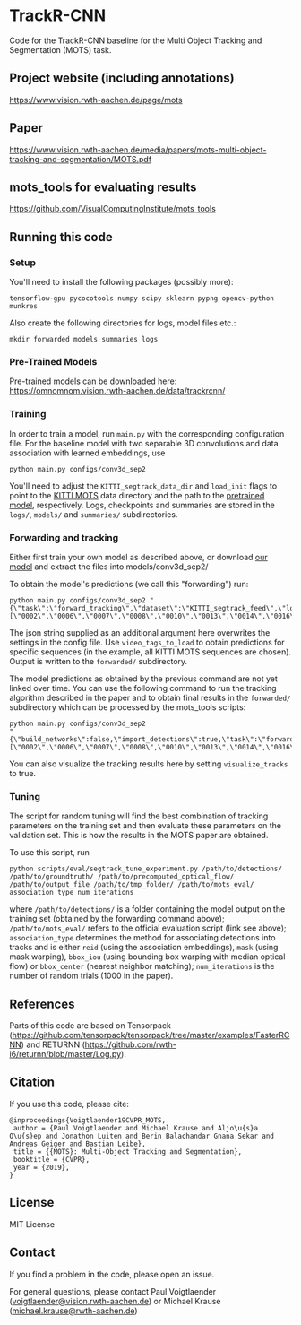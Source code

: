 # TrackR-CNN
Code for the TrackR-CNN baseline for the Multi Object Tracking and Segmentation (MOTS) task.

## Project website (including annotations)
https://www.vision.rwth-aachen.de/page/mots

## Paper
https://www.vision.rwth-aachen.de/media/papers/mots-multi-object-tracking-and-segmentation/MOTS.pdf

## mots_tools for evaluating results
https://github.com/VisualComputingInstitute/mots_tools

## Running this code
### Setup
You'll need to install the following packages (possibly more):
```
tensorflow-gpu pycocotools numpy scipy sklearn pypng opencv-python munkres
```
Also create the following directories for logs, model files etc.:
```
mkdir forwarded models summaries logs
```

### Pre-Trained Models
Pre-trained models can be downloaded here: https://omnomnom.vision.rwth-aachen.de/data/trackrcnn/

### Training
In order to train a model, run `main.py` with the corresponding configuration file. For the baseline model with two separable 3D convolutions and data association with learned embeddings, use
```
python main.py configs/conv3d_sep2
```
You'll need to adjust the `KITTI_segtrack_data_dir` and `load_init` flags to point to the [KITTI MOTS](https://www.vision.rwth-aachen.de/page/mots) data directory and the path to the [pretrained model](https://omnomnom.vision.rwth-aachen.de/data/trackrcnn/trackrcnn_init.zip), respectively. Logs, checkpoints and summaries are stored in the `logs/`, `models/` and `summaries/` subdirectories.

### Forwarding and tracking
Either first train your own model as described above, or download [our model](https://omnomnom.vision.rwth-aachen.de/data/trackrcnn/conv3d_sep2-00000005.zip) and extract the files into models/conv3d_sep2/

To obtain the model's predictions (we call this "forwarding") run:
```
python main.py configs/conv3d_sep2 "{\"task\":\"forward_tracking\",\"dataset\":\"KITTI_segtrack_feed\",\"load_epoch_no\":5,\"batch_size\":5,\"export_detections\":true,\"do_tracking\":false,\"video_tags_to_load\":[\"0002\",\"0006\",\"0007\",\"0008\",\"0010\",\"0013\",\"0014\",\"0016\",\"0018\",\"0000\",\"0001\",\"0003\",\"0004\",\"0005\",\"0009\",\"0011\",\"0012\",\"0015\",\"0017\",\"0019\",\"0020\"]}"
```
The json string supplied as an additional argument here overwrites the settings in the config file. Use `video_tags_to_load` to obtain predictions for specific sequences (in the example, all KITTI MOTS sequences are chosen). Output is written to the `forwarded/` subdirectory.

The model predictions as obtained by the previous command are not yet linked over time. You can use the following command to run the tracking algorithm described in the paper and to obtain final results in the `forwarded/` subdirectory which can be processed by the mots_tools scripts:
```
python main.py configs/conv3d_sep2
"{\"build_networks\":false,\"import_detections\":true,\"task\":\"forward_tracking\",\"dataset\":\"KITTI_segtrack_feed\",\"do_tracking\":true,\"visualize_detections\":false,\"visualize_tracks\":false,\"load_epoch_no\":5,\"video_tags_to_load\":[\"0002\",\"0006\",\"0007\",\"0008\",\"0010\",\"0013\",\"0014\",\"0016\",\"0018\"]}"
```
You can also visualize the tracking results here by setting `visualize_tracks` to true.

### Tuning
The script for random tuning will find the best combination of tracking parameters on the training set and then evaluate these parameters on the validation set. This is how the results in the MOTS paper are obtained.

To use this script, run
```
python scripts/eval/segtrack_tune_experiment.py /path/to/detections/ /path/to/groundtruth/ /path/to/precomputed_optical_flow/ /path/to/output_file /path/to/tmp_folder/ /path/to/mots_eval/ association_type num_iterations
```
where `/path/to/detections/` is a folder containing the model output on the training set (obtained by the forwarding command above); `/path/to/mots_eval/` refers to the official evaluation script (link see above); `association_type` determines the method for associating detections into tracks and is either `reid` (using the association embeddings), `mask` (using mask warping), `bbox_iou` (using bounding box warping with median optical flow) or `bbox_center` (nearest neighbor matching); `num_iterations` is the number of random trials (1000 in the paper).

## References
Parts of this code are based on Tensorpack (https://github.com/tensorpack/tensorpack/tree/master/examples/FasterRCNN) and RETURNN (https://github.com/rwth-i6/returnn/blob/master/Log.py).

## Citation
If you use this code, please cite:
```
@inproceedings{Voigtlaender19CVPR_MOTS,
 author = {Paul Voigtlaender and Michael Krause and Aljo\u{s}a O\u{s}ep and Jonathon Luiten and Berin Balachandar Gnana Sekar and Andreas Geiger and Bastian Leibe},
 title = {{MOTS}: Multi-Object Tracking and Segmentation},
 booktitle = {CVPR},
 year = {2019},
}
```

## License
MIT License

## Contact
If you find a problem in the code, please open an issue.

For general questions, please contact Paul Voigtlaender (voigtlaender@vision.rwth-aachen.de) or Michael Krause (michael.krause@rwth-aachen.de)
